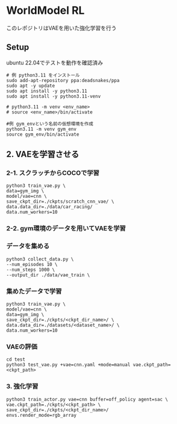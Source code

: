 # WorldModel RL
このレポジトリはVAEを用いた強化学習を行う

## Setup
ubuntu 22.04でテストを動作を確認済み

``` shell
# 例 python3.11 をインストール
sudo add-apt-repository ppa:deadsnakes/ppa
sudo apt -y update
sudo apt install -y python3.11
sudo apt install -y python3.11-venv
```

```shell
# python3.11 -m venv <env_name>
# source <env_name>/bin/activate

#例 gym_envという名前の仮想環境を作成
python3.11 -m venv gym_env
source gym_env/bin/activate
```

## 2. VAEを学習させる

### 2-1. スクラッチからCOCOで学習
```shell
python3 train_vae.py \
data=gym_img \
model/vae=cnn \
save_ckpt_dir=./ckpts/scratch_cnn_vae/ \
data.data_dir=./data/car_racing/ 
data.num_workers=10 
```

### 2-2. gym環境のデータを用いてVAEを学習

### データを集める
```shell
python3 collect_data.py \
--num_episodes 10 \
--num_steps 1000 \
--output_dir ./data/vae_train \
```

### 集めたデータで学習
```shell
python3 train_vae.py \
model/vae=cnn \
data=gym_img \
save_ckpt_dir=./ckpts/<ckpt_dir_name>/ \
data.data_dir=./datasets/<dataset_name>/ \
data.num_workers=10 
```

### VAEの評価
```shell
cd test
python3 test_vae.py +vae=cnn.yaml +mode=manual vae.ckpt_path=<ckpt_path>
```

### 3. 強化学習
```shell
python3 train_actor.py vae=cnn buffer=off_policy agent=sac \
vae.ckpt_path=./ckpts/<ckpt_path> \
save_ckpt_dir=./ckpts/<ckpt_dir_name>/
envs.render_mode=rgb_array
```